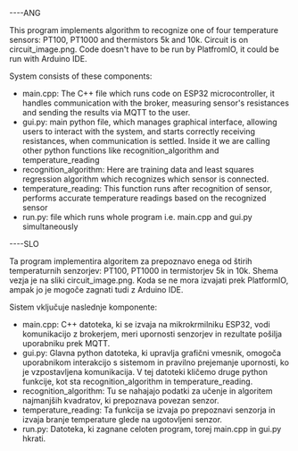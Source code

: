----ANG

This program implements algorithm to recognize one of four temperature sensors: PT100, PT1000 and thermistors 5k and 10k. Circuit is on circuit_image.png.
Code doesn't have to be run by PlatfromIO, it could be run with Arduino IDE. 

System consists of these components:
 
- main.cpp: The C++ file which runs code on ESP32 microcontroller, it handles communication with the broker, measuring sensor's resistances and sending 
the results via MQTT to the user.
- gui.py: main python file, which manages graphical interface, allowing users to interact with the system, and starts correctly receiving resistances, when communication is settled. Inside it we are calling other python functions like recognition_algorithm and temperature_reading
- recognition_algorithm: Here are training data and least squares regression algorithm which recognizes which sensor is connected.
- temperature_reading: This function runs after recognition of sensor, performs accurate temperature readings based on the recognized sensor
- run.py: file which runs whole program i.e. main.cpp and gui.py simultaneously

----SLO

Ta program implementira algoritem za prepoznavo enega od štirih temperaturnih senzorjev: PT100, PT1000 in termistorjev 5k in 10k. Shema vezja je na sliki circuit_image.png. 
Koda se ne mora izvajati prek PlatformIO, ampak jo je mogoče zagnati tudi z Arduino IDE.

Sistem vključuje naslednje komponente:
	
- main.cpp: C++ datoteka, ki se izvaja na mikrokrmilniku ESP32, vodi komunikacijo z brokerjem, meri upornosti senzorjev in rezultate pošilja uporabniku prek MQTT.
- gui.py: Glavna python datoteka, ki upravlja grafični vmesnik, omogoča uporabnikom interakcijo s sistemom in pravilno prejemanje upornosti, 
ko je vzpostavljena komunikacija. V tej datoteki kličemo druge python funkcije, kot sta recognition_algorithm in temperature_reading.
- recognition_algorithm: Tu se nahajajo podatki za učenje in algoritem najmanjših kvadratov, ki prepoznava povezan senzor.
- temperature_reading: Ta funkcija se izvaja po prepoznavi senzorja in izvaja branje temperature glede na ugotovljeni senzor.
- run.py: Datoteka, ki zagnane celoten program, torej main.cpp in gui.py hkrati.
